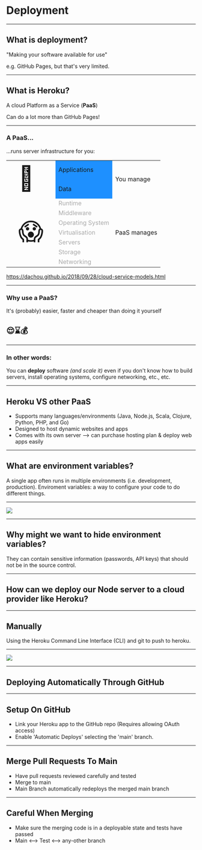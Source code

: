 # Deployment

---

## What is deployment?

"Making your software available for use"

e.g. GitHub Pages, but that's very limited.

---

## What is Heroku?

A cloud Platform as a Service (**PaaS**)

Can do a lot more than GitHub Pages!

----

### A PaaS...
...runs server infrastructure for you:

<!-- <img src="https://i.imgur.com/OJFwPEY.png" height="400"> -->


<table style="font-size: 1rem;">
    <tr>
        <td rowspan="2" style="font-size: 4rem;">🤗</td>
        <td style="background-color: dodgerblue;">Applications</td>
        <td rowspan="2">You manage</td>
    </tr>
    <tr>
        <td style="background-color: dodgerblue;">Data</td>
    </tr>
    <tr>
        <td rowspan="7" style="font-size: 4rem;">😱</td>
        <td style="color: #aaa;">Runtime</td>
        <td rowspan="7">PaaS manages</td>
    </tr>
    <tr>
        <td style="color: #aaa;">Middleware</td>
    </tr>
    <tr>
        <td style="color: #aaa;">Operating System</td>
    </tr>
    <tr>
        <td style="color: #aaa;">Virtualisation</td>
    </tr>
    <tr>
        <td style="color: #aaa;">Servers</td>
    </tr>
    <tr>
        <td style="color: #aaa;">Storage</td>
    </tr>
    <tr>
        <td style="color: #aaa;">Networking</td>
    </tr>
</table>


https://dachou.github.io/2018/09/28/cloud-service-models.html

----

### Why use a PaaS?

It's (probably) easier, faster and cheaper than doing it yourself

## 😌⌛💰

<!-- (It's complicated, time consuming and expensive to build, configure and run all the infrastructure yourself.) -->

----

### In other words:

You can **deploy** software *(and scale it)* even if you don't know how to build servers, install operating systems, configure networking, etc., etc.

---

## Heroku VS other PaaS
- Supports many languages/environments (Java, Node.js, Scala, Clojure, Python, PHP, and Go)
- Designed to host dynamic websites and apps
- Comes with its own server --> can purchase hosting plan & deploy web apps easily

---

## What are environment variables? 

A single app often runs in multiple environments (i.e. development, production).
Enviroment variables: a way to configure your code to do different things.

---

![](https://i.imgur.com/EtzuCPf.png)

---

## Why might we want to hide environment variables? 

They can contain sensitive information (passwords, API keys) that should not be in the source control.

---

## How can we deploy our Node server to a cloud provider like Heroku?

---

## Manually
Using the Heroku Command Line Interface (CLI) and git to push to heroku.

---

![](https://i.imgur.com/HQV2ivY.png)

---

## Deploying Automatically Through GitHub

----

## Setup On GitHub

- Link your Heroku app to the GitHub repo (Requires allowing OAuth access)
- Enable 'Automatic Deploys' selecting the 'main' branch.

----

## Merge Pull Requests To Main

- Have pull requests reviewed carefully and tested
- Merge to main
- Main Branch automatically redeploys the merged main branch

----

## Careful When Merging

- Make sure the merging code is in a deployable state and tests have passed
- Main <--> Test <--> any-other branch

